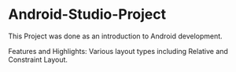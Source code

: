 # Android-Studio-Project

This Project was done as an introduction to Android development.

Features and Highlights:
Various layout types including Relative and Constraint Layout.

